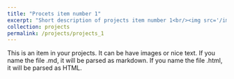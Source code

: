 ```yaml
---
title: "Procets item number 1"
excerpt: "Short description of projects item number 1<br/><img src='/images/500x300.png'>"
collection: projects
permalink: /projects/projects_1
---
```


This is an item in your projects. It can be have images or nice text. If you name the file .md, it will be parsed as markdown. If you name the file .html, it will be parsed as HTML. 